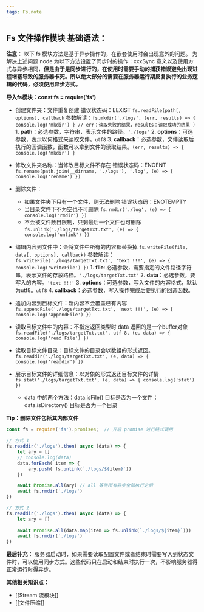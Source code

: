 ```yaml
---
tags: Fs.note
---
```


## Fs 文件操作模块 基础语法：
**注意：** 以下 fs 模块方法是基于异步操作的，在嵌套使用时会出现意外的问题。
为解决上述问题 node 为以下方法设置了同步时的操作：xxxSync 意义以及使用方式与异步相同，**但是由于是同步进行的，在使用时需要手动的捕获错误避免出现进程堵塞导致的服务器卡死。所以绝大部分的需要在服务器运行期反复执行的业务逻辑的代码，必须使用异步方式。**

**导入fs模块：const fs = require('fs')**
- 创建文件夹：文件重复创建 错误状态码：EEXIST
	`fs.readFile(path[, options], callback`
	参数解读：`fs.mkdir('./logs', (err, results) => { console.log('mkdir') } // err：读取失败的结果，results：读取成功的结果 )`
		1. **path**：必选参数，字符串，表示文件的路径。`'./logs'`
		2. **options**：可选参数，表示以何格式来读取文件。`utf8`
		3. **callback**：必选参数，文件读取后执行的回调函数，函数可以拿到文件的读取结果。`(err, results) => { console.log('mkdir') }`

- 修改文件夹名称：当修改目标文件不存在 错误状态码：ENOENT
	`fs.rename(path.join(__dirname, './logs'), '.log', (e) => { console.log('rename') })`

- 删除文件：
	- 如果文件夹下只有一个文件，则无法删除 错误状态码：ENOTEMPTY
	- 当目录文件下不为空也不可删除
	`fs.rmdir('./log', (e) => { console.log('rmdir') })`
	- 不会被文件数目限制，只剩最后一个文件也可删除
	`fs.unlink('./logs/targetTxt.txt', (e) => { console.log('unlink') })`
	
- 编辑内容到文件中：会将文件中所有的内容都替换掉
	`fs.writeFile(file, data[, options], callback)`
	参数解读：`fs.writeFile('./logs/targetTxt.txt', 'text !!!', (e) => { console.log('writeFile') })`
		1. **file**: 必选参数，需要指定的文件路径字符串，表示文件的存放路径。`'./logs/targetTxt.txt'`
		2. **data**：必选参数，要写入的内容。`'text !!!'`
		3. **options**：可选参数，写入文件的内容格式，默认为utf8。`utf8`
		4. **callback**：必选参数，写入操作完成后要执行的回调函数。

- 追加内容到目标文件：新内容不会覆盖已有内容
	`fs.appendFile('./logs/targetTxt.txt', 'next !!!', (e) => { console.log('appendFile') })`

- 读取目标文件中的内容：不指定返回类型时 data 返回的是一个buffer对象
	`fs.readFile('./logs/targetTxt.txt', utf-8, (e, data) => { console.log('read File') })`

- 读取目标文件目录：目标文件的目录会以数组的形式返回。
	`fs.readdir('./logs/targetTxt.txt', (e, data) => { console.log('readdir') })`

- 展示目标文件的详细信息：以对象的形式返还目标文件的详情
	`fs.stat('./logs/targetTxt.txt', (e, data) => { console.log('stat') })`
	- data 中的两个方法：data.isFile() 目标是否为一个文件；data.isDirectory() 目标是否为一个目录

**Tip：删除文件包括其内部文件**

```js
const fs = require('fs').promises;  // 开启 promise 进行链式调用

// 方式 1 
fs.readdir('./logs').then( async (data) => {
	let ary = []
	// console.log(data)
	data.forEach( item => {
		ary.push( fs.unlink(`./logs/${item}`))
	})

	await Promise.all(ary) // all 等待所有异步全部执行之后
	await fs.rmdir('./logs')
})

// 方式 2
fs.readdir('./logs').then( async (data) => {
	let ary = []
	
	await Promise.all(data.map(item => fs.unlink(`./logs/${item}`))) 
	await fs.rmdir('./logs')
})
```

**最后补充：** 服务器启动时，如果需要读取配置文件或者结束时需要写入到状态文件时，可以使用同步方式。这些代码只在启动和结束时执行一次，不影响服务器得正常运行时得异步。

**其他相关知识点：**
- [[Stream 流模块]]
- [[文件压缩]]